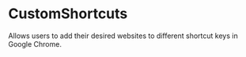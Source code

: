 # CustomShortcuts
Allows users to add their desired websites to different shortcut keys in Google Chrome.
